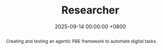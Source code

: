 ---
title:          "Researcher"
date:           2025-09-14 00:00:00 +0800
selected:       true
pub:            "MIT Computer Science & Artificial Intelligence Laboratory"
pub_date:       "2025 - Present"
abstract: >-
  Creating and testing an agentic PBE framework to automate digital tasks. 
cover:          /assets/images/covers/CSAIL_logo.png
authors:
  - Jefferson Lin, Henry Lieberman, et. al.  
links:
  Lab: https://www.csail.mit.edu/
---